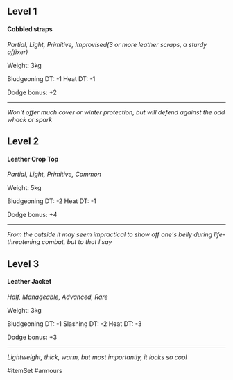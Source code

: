 ## Level 1
#### Cobbled straps
*Partial, Light, Primitive, Improvised(3 or more leather scraps, a sturdy affixer)*

Weight: 3kg

Bludgeoning DT: -1
Heat DT: -1

Dodge bonus: +2

---
*Won't offer much cover or winter protection, but will defend against the odd whack or spark*

## Level 2
#### Leather Crop Top
*Partial, Light, Primitive, Common*

Weight: 5kg

Bludgeoning DT: -2
Heat DT: -1

Dodge bonus: +4

---
*From the outside it may seem impractical to show off one's belly during life-threatening combat, but to that I say*

## Level 3
#### Leather Jacket
*Half, Manageable, Advanced, Rare*

Weight: 3kg

Bludgeoning DT: -1
Slashing DT: -2
Heat DT: -3

Dodge bonus: +3

---
*Lightweight, thick, warm, but most importantly, it looks so cool*

#itemSet #armours